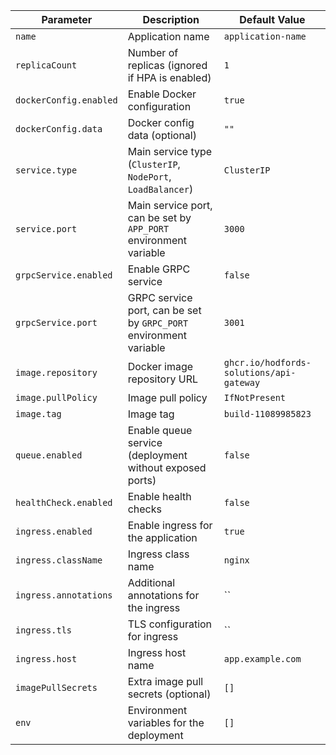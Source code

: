 
| Parameter                 | Description                                                       | Default Value                               |
|---------------------------|-------------------------------------------------------------------|---------------------------------------------|
| `name`                    | Application name                                                  | `application-name`                          |
| `replicaCount`            | Number of replicas (ignored if HPA is enabled)                    | `1`                                         |
| `dockerConfig.enabled`     | Enable Docker configuration                                       | `true`                                      |
| `dockerConfig.data`        | Docker config data (optional)                                     | `""`                                        |
| `service.type`             | Main service type (`ClusterIP`, `NodePort`, `LoadBalancer`)       | `ClusterIP`                                 |
| `service.port`             | Main service port, can be set by `APP_PORT` environment variable  | `3000`                                      |
| `grpcService.enabled`      | Enable GRPC service                                               | `false`                                     |
| `grpcService.port`         | GRPC service port, can be set by `GRPC_PORT` environment variable | `3001`                                      |
| `image.repository`         | Docker image repository URL                                       | `ghcr.io/hodfords-solutions/api-gateway`    |
| `image.pullPolicy`         | Image pull policy                                                 | `IfNotPresent`                              |
| `image.tag`                | Image tag                                                         | `build-11089985823`                         |
| `queue.enabled`            | Enable queue service (deployment without exposed ports)           | `false`                                     |
| `healthCheck.enabled`      | Enable health checks                                              | `false`                                     |
| `ingress.enabled`          | Enable ingress for the application                                | `true`                                      |
| `ingress.className`        | Ingress class name                                                | `nginx`                                     |
| `ingress.annotations`      | Additional annotations for the ingress                            | `` |
| `ingress.tls`              | TLS configuration for ingress                                     | `` |
| `ingress.host`             | Ingress host name                                                 | `app.example.com`                           |
| `imagePullSecrets`         | Extra image pull secrets (optional)                               | `[]`                                        |
| `env`                      | Environment variables for the deployment                          | `[]`                                        |


